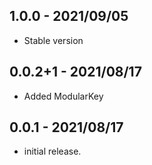 ## 1.0.0 - 2021/09/05
* Stable version
## 0.0.2+1 - 2021/08/17

* Added ModularKey

## 0.0.1 - 2021/08/17

* initial release.
